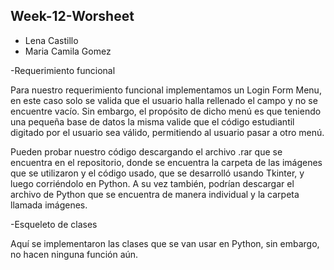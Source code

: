 ## Week-12-Worsheet
* Lena Castillo
* Maria Camila Gomez


-Requerimiento funcional

Para nuestro requerimiento funcional implementamos un Login Form Menu, en este caso solo se valida que el usuario halla rellenado el campo y no se encuentre vacío. Sin embargo, el propósito de dicho menú es que teniendo una pequeña base de datos la misma valide que el código estudiantil digitado por el usuario sea válido, permitiendo al usuario pasar a otro menú. 

Pueden probar nuestro código descargando el archivo .rar que se encuentra en el repositorio, donde se encuentra la carpeta de las imágenes que se utilizaron y el código usado, que se desarrolló usando Tkinter, y luego corriéndolo en Python. 
A su vez también, podrían descargar el archivo de Python que se encuentra de manera individual y la carpeta llamada imágenes. 

-Esqueleto de clases

Aquí se implementaron las clases que se van usar en Python, sin embargo, no hacen ninguna función aún.

